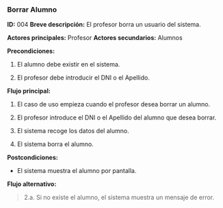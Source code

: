 ### Borrar Alumno
**ID:** 004
**Breve descripción:** El profesor borra un usuario del sistema.

**Actores principales:** Profesor
**Actores secundarios:** Alumnos

**Precondiciones:**

1. El alumno debe existir en el sistema.

2. El profesor debe introducir el DNI o el Apellido.

**Flujo principal:**

1. El caso de uso empieza cuando el profesor desea borrar un alumno.

2. El profesor introduce el DNI o el Apellido del alumno que desea borrar.

3. El sistema recoge los datos del alumno.

4. El sistema borra el alumno.

**Postcondiciones:**

* El sistema muestra el alumno por pantalla.

**Flujo alternativo:**

>2.a. Si no existe el alumno, el sistema muestra un mensaje de error.

